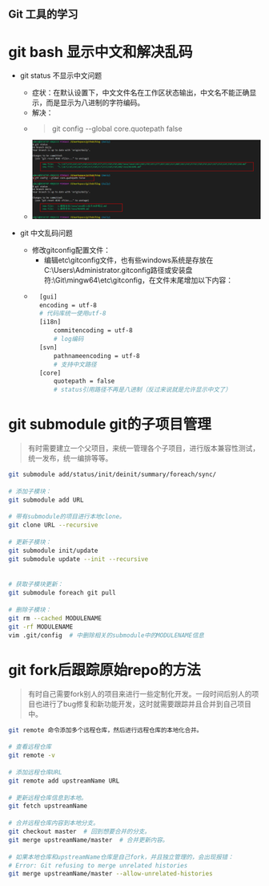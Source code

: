 ## Git 工具的学习

# git bash 显示中文和解决乱码

- git status 不显示中文问题
    - 症状：在默认设置下，中文文件名在工作区状态输出，中文名不能正确显示，而是显示为八进制的字符编码。
    - 解决：
    - > git config --global core.quotepath false
    - ![截图](./assets/7DE3E1EA-9746-4475-BF52-FC1ECB867277.png)

- git 中文乱码问题
    - 修改gitconfig配置文件： 
        - 编辑etc\gitconfig文件，也有些windows系统是存放在C:\Users\Administrator\.gitconfig路径或安装盘符:\Git\mingw64\etc\gitconfig，在文件末尾增加以下内容：
    - ``` bash
        [gui]  
        encoding = utf-8  
        # 代码库统一使用utf-8  
        [i18n]  
            commitencoding = utf-8  
            # log编码  
        [svn]  
            pathnameencoding = utf-8  
            # 支持中文路径  
        [core]
            quotepath = false 
            # status引用路径不再是八进制（反过来说就是允许显示中文了）
        ```

# git submodule git的子项目管理  

> 有时需要建立一个父项目，来统一管理各个子项目，进行版本兼容性测试，统一发布，统一编排等等。
```bash
git submodule add/status/init/deinit/summary/foreach/sync/

# 添加子模块：
git submodule add URL

# 带有submodule的项目进行本地clone。
git clone URL --recursive

# 更新子模块：
git submodule init/update
git submodule update --init --recursive


# 获取子模块更新：
git submodule foreach git pull

# 删除子模块：
git rm --cached MODULENAME
git -rf MODULENAME
vim .git/config  # 中删除相关的submodule中的MODULENAME信息

```

# git fork后跟踪原始repo的方法
> 有时自己需要fork别人的项目来进行一些定制化开发。一段时间后别人的项目也进行了bug修复和新功能开发，这时就需要跟踪并且合并到自己项目中。
```bash
git remote 命令添加多个远程仓库，然后进行远程仓库的本地化合并。

# 查看远程仓库
git remote -v

# 添加远程仓库URL
git remote add upstreamName URL

# 更新远程仓库信息到本地。
git fetch upstreamName

# 合并远程仓库内容到本地分支。
git checkout master  # 回到想要合并的分支。
git merge upstreamName/master  # 合并更新内容。

# 如果本地仓库和upstreamName仓库是自己fork，并且独立管理的，会出现报错：
# Error: Git refusing to merge unrelated histories
git merge upstreamName/master --allow-unrelated-histories

```